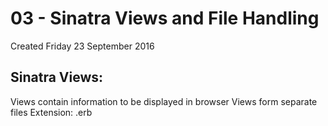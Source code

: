 # 03 - Sinatra Views and File Handling
Created Friday 23 September 2016


Sinatra Views:
--------------
Views contain information to be displayed in browser
Views form separate files
Extension: .erb
	



